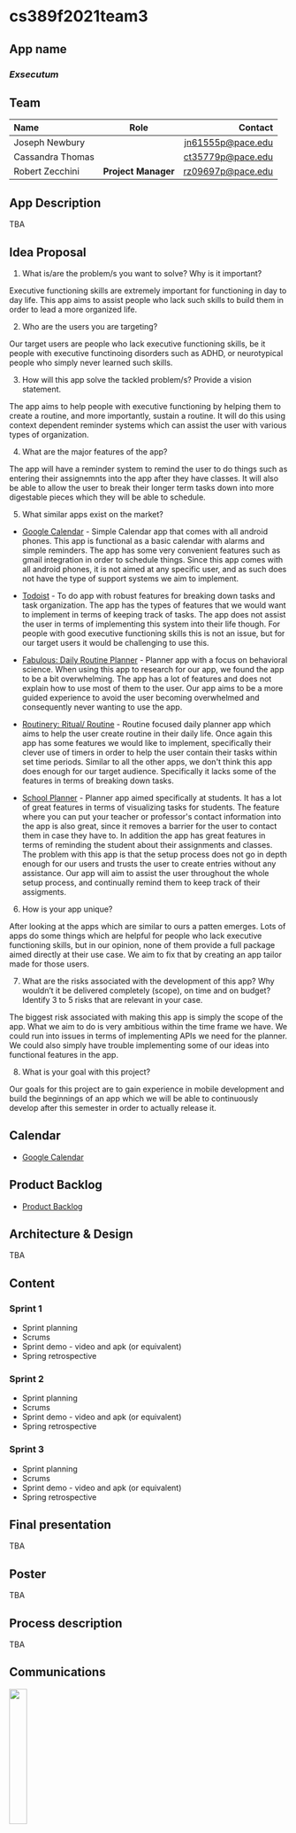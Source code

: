 # cs389f2021team3

## App name
### *Exsecutum*

## Team

| Name              | Role  | Contact           |
|:----------------- |:-----:| -----------------:|
| Joseph Newbury    |       | jn61555p@pace.edu |
| Cassandra Thomas  |       | ct35779p@pace.edu |
| Robert Zecchini   | **Project Manager** | rz09697p@pace.edu |


## App Description
TBA

## Idea Proposal
1. What is/are the problem/s you want to solve? Why is it important?
<p>Executive functioning skills are extremely important for functioning in day to day life. This app aims to assist people who lack such skills to build them in order to lead a more organized life.</p>

2. Who are the users you are targeting?
<p>Our target users are people who lack executive functioning skills, be it people with executive functinoing disorders such as ADHD, or neurotypical people who simply never learned such skills.</p>

3. How will this app solve the tackled problem/s? Provide a vision statement.
<p>The app aims to help people with executive functioning by helping them to create a routine, and more importantly, sustain a routine. It will do this using context dependent reminder systems which can assist the user with various types of organization.</p>

4. What are the major features of the app?
<p>The app will have a reminder system to remind the user to do things such as entering their assignemnts into the app after they have classes. It will also be able to allow the user to break their longer term tasks down into more digestable pieces which they will be able to schedule.</p>

5. What similar apps exist on the market?

* [Google Calendar](https://calendar.google.com/) - Simple Calendar app that comes with all android phones. This app is functional as a basic calendar with alarms and simple reminders. The app has some very convenient features such as gmail integration in order to schedule things. Since this app comes with all android phones, it is not aimed at any specific user, and as such does not have the type of support systems we aim to implement.

* [Todoist](https://todoist.com/) - To do app with robust features for breaking down tasks and task organization. The app has the types of features that we would want to implement in terms of keeping track of tasks. The app does not assist the user in terms of implementing this system into their life though. For people with good executive functioning skills this is not an issue, but for our target users it would be challenging to use this.

* [Fabulous: Daily Routine Planner](https://play.google.com/store/apps/details?id=co.thefabulous.app&hl=en_US&gl=US) - Planner app with a focus on behavioral science. When using this app to research for our app, we found the app to be a bit overwhelming. The app has a lot of features and does not explain how to use most of them to the user. Our app aims to be a more guided experience to avoid the user becoming overwhelmed and consequently never wanting to use the app.

* [Routinery: Ritual/ Routine](https://routinery.app/) - Routine focused daily planner app which aims to help the user create routine in their daily life. Once again this app has some features we would like to implement, specifically their clever use of timers in order to help the user contain their tasks within set time periods. Similar to all the other apps, we don't think this app does enough for our target audience. Specifically it lacks some of the features in terms of breaking down tasks.

* [School Planner](https://play.google.com/store/apps/details?id=daldev.android.gradehelper) - Planner app aimed specifically at students. It has a lot of great features in terms of visualizing tasks for students. The feature where you can put your teacher or professor's contact information into the app is also great, since it removes a barrier for the user to contact them in case they have to. In addition the app has great features in terms of reminding the student about their assignments and classes. The problem with this app is that the setup process does not go in depth enough for our users and trusts the user to create entries without any assistance. Our app will aim to assist the user throughout the whole setup process, and continually remind them to keep track of their assigments.

6. How is your app unique?
<p>After looking at the apps which are similar to ours a patten emerges. Lots of apps do some things which are helpful for people who lack executive functioning skills, but in our opinion, none of them provide a full package aimed directly at their use case. We aim to fix that by creating an app tailor made for those users.</p>

7. What are the risks associated with the development of this app? Why wouldn’t it be delivered completely (scope), on time and on budget? Identify 3 to 5 risks that are relevant in your case.
<p>The biggest risk associated with making this app is simply the scope of the app. What we aim to do is very ambitious within the time frame we have. We could run into issues in terms of implementing APIs we need for the planner. We could also simply have trouble implementing some of our ideas into functional features in the app.</p>

8. What is your goal with this project?
<p>Our goals for this project are to gain experience in mobile development and build the beginnings of an app which we will be able to continuously develop after this semester in order to actually release it.</p>

## Calendar
* [Google Calendar](https://calendar.google.com/calendar/u/0?cid=aXZoMmU3NjhzMjRkdGlxZWYwcXZvbzhxcjBAZ3JvdXAuY2FsZW5kYXIuZ29vZ2xlLmNvbQ)

## Product Backlog
* [Product Backlog](https://docs.google.com/spreadsheets/d/1G97VNNnwyI27zoAKjI8QwXRlrd3WQUG9/edit#gid=2120834477)

## Architecture & Design
TBA

## Content
### Sprint 1
* Sprint planning
* Scrums
* Sprint demo - video and apk (or equivalent)
* Spring retrospective

### Sprint 2
* Sprint planning
* Scrums
* Sprint demo - video and apk (or equivalent)
* Spring retrospective

### Sprint 3 
* Sprint planning
* Scrums
* Sprint demo - video and apk (or equivalent)
* Spring retrospective

## Final presentation
TBA

## Poster
TBA

## Process description
TBA

## Communications
[<img src="https://cdn.freebiesupply.com/logos/large/2x/discord-logo-png-transparent.png" width="25%" height="25%">](https://discord.com/)

## Tools
<img src="https://techcrunch.com/wp-content/uploads/2017/02/android-studio-logo.png?w=764" width="25%" height="25%">
